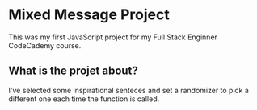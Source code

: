 # Mixed Message Project

This was my first JavaScript project for my Full Stack Enginner CodeCademy course.

## What is the projet about?
I've selected some inspirational senteces and set a randomizer to pick a different one each time the function is called.





